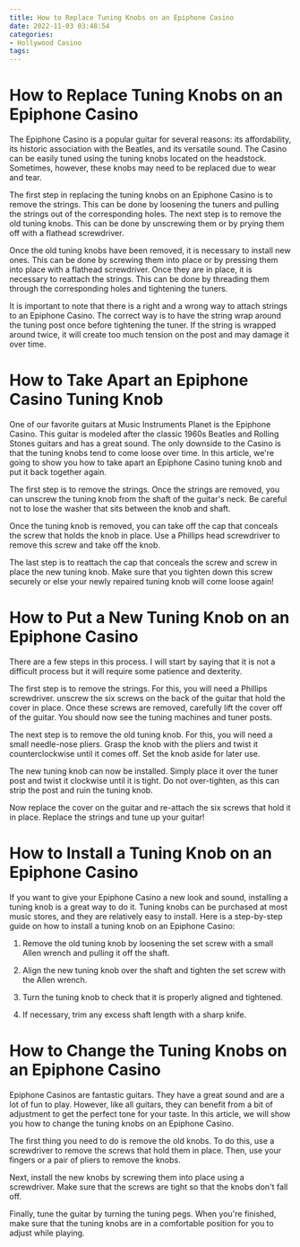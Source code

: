 ```yaml
---
title: How to Replace Tuning Knobs on an Epiphone Casino
date: 2022-11-03 03:48:54
categories:
- Hollywood Casino
tags:
---
```



#  How to Replace Tuning Knobs on an Epiphone Casino

The Epiphone Casino is a popular guitar for several reasons: its affordability, its historic association with the Beatles, and its versatile sound. The Casino can be easily tuned using the tuning knobs located on the headstock. Sometimes, however, these knobs may need to be replaced due to wear and tear.

The first step in replacing the tuning knobs on an Epiphone Casino is to remove the strings. This can be done by loosening the tuners and pulling the strings out of the corresponding holes. The next step is to remove the old tuning knobs. This can be done by unscrewing them or by prying them off with a flathead screwdriver.

Once the old tuning knobs have been removed, it is necessary to install new ones. This can be done by screwing them into place or by pressing them into place with a flathead screwdriver. Once they are in place, it is necessary to reattach the strings. This can be done by threading them through the corresponding holes and tightening the tuners.

It is important to note that there is a right and a wrong way to attach strings to an Epiphone Casino. The correct way is to have the string wrap around the tuning post once before tightening the tuner. If the string is wrapped around twice, it will create too much tension on the post and may damage it over time.

#  How to Take Apart an Epiphone Casino Tuning Knob

One of our favorite guitars at Music Instruments Planet is the Epiphone Casino. This guitar is modeled after the classic 1960s Beatles and Rolling Stones guitars and has a great sound. The only downside to the Casino is that the tuning knobs tend to come loose over time. In this article, we're going to show you how to take apart an Epiphone Casino tuning knob and put it back together again.

The first step is to remove the strings. Once the strings are removed, you can unscrew the tuning knob from the shaft of the guitar's neck. Be careful not to lose the washer that sits between the knob and shaft.

Once the tuning knob is removed, you can take off the cap that conceals the screw that holds the knob in place. Use a Phillips head screwdriver to remove this screw and take off the knob.

The last step is to reattach the cap that conceals the screw and screw in place the new tuning knob. Make sure that you tighten down this screw securely or else your newly repaired tuning knob will come loose again!

#  How to Put a New Tuning Knob on an Epiphone Casino

There are a few steps in this process. I will start by saying that it is not a difficult process but it will require some patience and dexterity.

The first step is to remove the strings. For this, you will need a Phillips screwdriver. unscrew the six screws on the back of the guitar that hold the cover in place. Once these screws are removed, carefully lift the cover off of the guitar. You should now see the tuning machines and tuner posts.

The next step is to remove the old tuning knob. For this, you will need a small needle-nose pliers. Grasp the knob with the pliers and twist it counterclockwise until it comes off. Set the knob aside for later use.

The new tuning knob can now be installed. Simply place it over the tuner post and twist it clockwise until it is tight. Do not over-tighten, as this can strip the post and ruin the tuning knob.

Now replace the cover on the guitar and re-attach the six screws that hold it in place. Replace the strings and tune up your guitar!

#  How to Install a Tuning Knob on an Epiphone Casino

If you want to give your Epiphone Casino a new look and sound, installing a tuning knob is a great way to do it. Tuning knobs can be purchased at most music stores, and they are relatively easy to install. Here is a step-by-step guide on how to install a tuning knob on an Epiphone Casino:

1. Remove the old tuning knob by loosening the set screw with a small Allen wrench and pulling it off the shaft.

2. Align the new tuning knob over the shaft and tighten the set screw with the Allen wrench.

3. Turn the tuning knob to check that it is properly aligned and tightened.

4. If necessary, trim any excess shaft length with a sharp knife.

#  How to Change the Tuning Knobs on an Epiphone Casino

Epiphone Casinos are fantastic guitars. They have a great sound and are a lot of fun to play. However, like all guitars, they can benefit from a bit of adjustment to get the perfect tone for your taste. In this article, we will show you how to change the tuning knobs on an Epiphone Casino.

The first thing you need to do is remove the old knobs. To do this, use a screwdriver to remove the screws that hold them in place. Then, use your fingers or a pair of pliers to remove the knobs.

Next, install the new knobs by screwing them into place using a screwdriver. Make sure that the screws are tight so that the knobs don't fall off.

Finally, tune the guitar by turning the tuning pegs. When you're finished, make sure that the tuning knobs are in a comfortable position for you to adjust while playing.